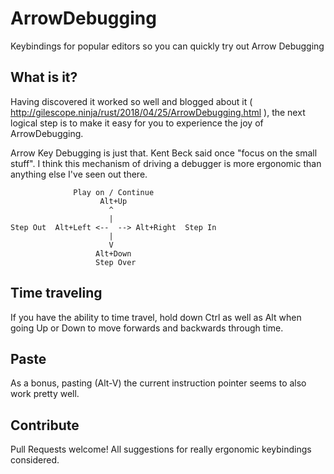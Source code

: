 # ArrowDebugging
Keybindings for popular editors so you can quickly try out Arrow Debugging

## What is it?

Having discovered it worked so well and blogged about it (
http://gilescope.ninja/rust/2018/04/25/ArrowDebugging.html ), the next logical step is to make it easy for you to experience the joy of ArrowDebugging.

Arrow Key Debugging is just that. Kent Beck said once "focus on the small stuff". I think this mechanism of driving a debugger is more ergonomic than anything else I've seen out there.
 
 ```
               Play on / Continue
                     Alt+Up
                       ^
                       |
Step Out  Alt+Left <--  --> Alt+Right  Step In
                       |
                       V
                    Alt+Down
                    Step Over
```

## Time traveling

If you have the ability to time travel, hold down Ctrl as well as Alt when going Up or Down to move forwards and backwards through time.

## Paste

As a bonus, pasting (Alt-V) the current instruction pointer seems to also work pretty well.

## Contribute

Pull Requests welcome! All suggestions for really ergonomic keybindings considered.
